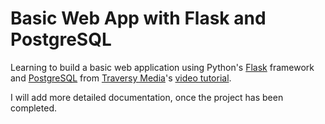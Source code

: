 # Basic Web App with Flask and PostgreSQL

Learning to build a basic web application using Python's [Flask](http://flask.palletsprojects.com/) framework and
[PostgreSQL](https://www.postgresql.org/) from [Traversy Media](https://www.youtube.com/channel/UC29ju8bIPH5as8OGnQzwJyA)'s 
[video tutorial](https://www.youtube.com/watch?v=w25ea_I89iM).

I will add more detailed documentation, once the project has been completed.
